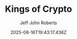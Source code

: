 ---
title: "Kings of Crypto"
date: "2025-08-16T19:43:17.436Z"
author: "Jeff John Roberts"
read_year: "NO"
recommendation: '3'
url: /bookshelf/kings-of-crypto
---
